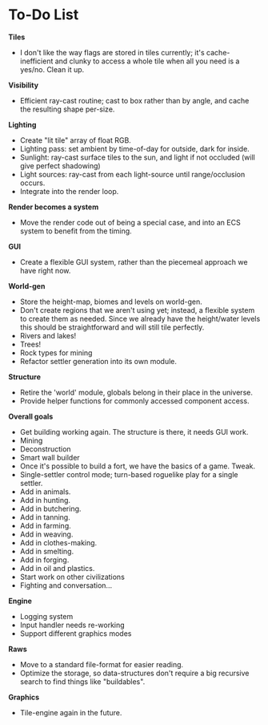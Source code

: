 # To-Do List

**Tiles**

* I don't like the way flags are stored in tiles currently; it's cache-inefficient and clunky to access a whole tile when all you need is a yes/no. Clean it up.

**Visibility**

* Efficient ray-cast routine; cast to box rather than by angle, and cache the resulting shape per-size.

**Lighting**

* Create "lit tile" array of float RGB.
* Lighting pass: set ambient by time-of-day for outside, dark for inside.
* Sunlight: ray-cast surface tiles to the sun, and light if not occluded (will give perfect shadowing)
* Light sources: ray-cast from each light-source until range/occlusion occurs.
* Integrate into the render loop.

**Render becomes a system**

* Move the render code out of being a special case, and into an ECS system to benefit from the timing.

**GUI**

* Create a flexible GUI system, rather than the piecemeal approach we have right now.

**World-gen**

* Store the height-map, biomes and levels on world-gen.
* Don't create regions that we aren't using yet; instead, a flexible system to create them as needed. Since we already have the height/water levels this should be straightforward and will still tile perfectly.
* Rivers and lakes!
* Trees!
* Rock types for mining
* Refactor settler generation into its own module.

**Structure**

* Retire the 'world' module, globals belong in their place in the universe.
* Provide helper functions for commonly accessed component access.

**Overall goals**

* Get building working again. The structure is there, it needs GUI work.
* Mining
* Deconstruction
* Smart wall builder
* Once it's possible to build a fort, we have the basics of a game. Tweak.
* Single-settler control mode; turn-based roguelike play for a single settler.
* Add in animals.
* Add in hunting.
* Add in butchering.
* Add in tanning.
* Add in farming.
* Add in weaving.
* Add in clothes-making.
* Add in smelting.
* Add in forging.
* Add in oil and plastics.
* Start work on other civilizations
* Fighting and conversation...

**Engine**

* Logging system
* Input handler needs re-working
* Support different graphics modes

**Raws**

* Move to a standard file-format for easier reading.
* Optimize the storage, so data-structures don't require a big recursive search to find things like "buildables".

**Graphics**

* Tile-engine again in the future.

